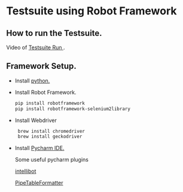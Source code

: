 # Testsuite using Robot Framework  

## How to run the Testsuite.

Video of [Testsuite Run ](http://take.ms/4M5ua).



## Framework Setup.

* Install [python. ](https://www.python.org/downloads/mac-osx/)

* Install Robot Framework.
    ```bash
    pip install robotframework
    pip install robotframework-selenium2library
   ```
* Install Webdriver
    ```bash
     brew install chromedriver
     brew install geckodriver
     ```
* Install [Pycharm IDE. ](https://www.jetbrains.com/pycharm/download/)

   Some useful pycharm plugins
      
    [intellibot ](https://github.com/millennialmedia/intellibot)
       
    [PipeTableFormatter ](https://github.com/anton-dev-ua/PipeTableFormatter)

#